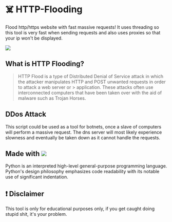 # ☠️ HTTP-Flooding
Flood http/https website with fast massive requests!
It uses threading so this tool is very fast when sending requests and also uses proxies so that your ip won't
be displayed.

<img src="https://blog.radware.com/wp-content/uploads/2017/05/dns-flood-attack-illustration.jpg">

## What is HTTP Flooding?
> HTTP Flood is a type of Distributed Denial of Service attack in which the attacker manipulates HTTP and POST unwanted requests in order to attack a web server or > application. These attacks often use interconnected computers that have been taken over with the aid of malware such as Trojan Horses.

## DDos Attack
This script could be used as a tool for botnets, once a slave of computers will perform a massive request. The dns server will most likely experience
slowness and eventually be taken down as it cannot handle the requests.

## Made with <img src="https://camo.githubusercontent.com/24303cd2424a9a9c092cb6f3108ae66c45d827c3bb8cac57c93c1831c058e43f/68747470733a2f2f696d672e69636f6e73382e636f6d2f636f6c6f722f34382f3030303030302f707974686f6e2e706e67">
<p>
Python is an interpreted high-level general-purpose programming language. Python's design philosophy emphasizes code readability with its notable use of significant indentation.
  </p>

## ❗ Disclaimer
This tool is only for educational purposes only, if you get caught doing stupid shit, it's your problem.

